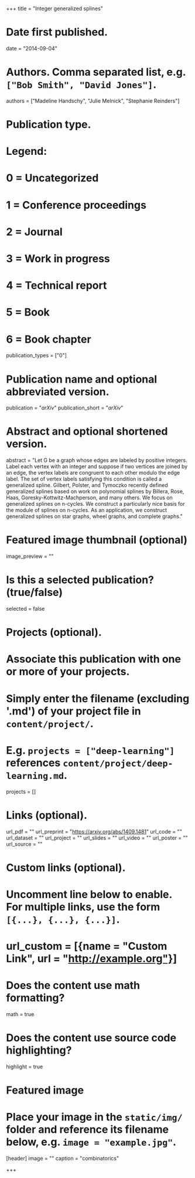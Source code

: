 +++
title = "Integer generalized splines"

# Date first published.
date = "2014-09-04"

# Authors. Comma separated list, e.g. `["Bob Smith", "David Jones"]`.
authors = ["Madeline Handschy", "Julie Melnick", "Stephanie Reinders"]

# Publication type.
# Legend:
# 0 = Uncategorized
# 1 = Conference proceedings
# 2 = Journal
# 3 = Work in progress
# 4 = Technical report
# 5 = Book
# 6 = Book chapter
publication_types = ["0"]

# Publication name and optional abbreviated version.
publication = "*arXiv*"
publication_short = "*arXiv*"

# Abstract and optional shortened version.
abstract = "Let G be a graph whose edges are labeled by positive integers. Label each vertex with an integer and suppose if two vertices are joined by an edge, the vertex labels are congruent to each other modulo the edge label. The set of vertex labels satisfying this condition is called a generalized spline. Gilbert, Polster, and Tymoczko recently defined generalized splines based on work on polynomial splines by Billera, Rose, Haas, Goresky-Kottwitz-Machperson, and many others. We focus on generalized splines on n-cycles. We construct a particularly nice basis for the module of splines on n-cycles. As an application, we construct generalized splines on star graphs, wheel graphs, and complete graphs."

# Featured image thumbnail (optional)
image_preview = ""

# Is this a selected publication? (true/false)
selected = false

# Projects (optional).
#   Associate this publication with one or more of your projects.
#   Simply enter the filename (excluding '.md') of your project file in `content/project/`.
#   E.g. `projects = ["deep-learning"]` references `content/project/deep-learning.md`.
projects = []

# Links (optional).
url_pdf = ""
url_preprint = "https://arxiv.org/abs/1409.1481"
url_code = ""
url_dataset = ""
url_project = ""
url_slides = ""
url_video = ""
url_poster = ""
url_source = ""

# Custom links (optional).
#   Uncomment line below to enable. For multiple links, use the form `[{...}, {...}, {...}]`.
# url_custom = [{name = "Custom Link", url = "http://example.org"}]

# Does the content use math formatting?
math = true

# Does the content use source code highlighting?
highlight = true

# Featured image
# Place your image in the `static/img/` folder and reference its filename below, e.g. `image = "example.jpg"`.
[header]
image = ""
caption = "combinatorics"

+++
